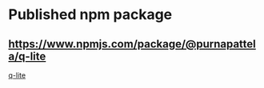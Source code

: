 # Published npm package

https://www.npmjs.com/package/@purnapattela/q-lite
--- 
[q-lite](https://github.com/purnapattela/q-lite.git)
